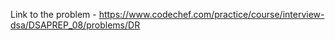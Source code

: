 Link to the problem - https://www.codechef.com/practice/course/interview-dsa/DSAPREP_08/problems/DR
